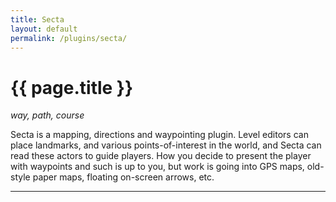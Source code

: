 ```yaml
---
title: Secta
layout: default
permalink: /plugins/secta/
---
```


<h1 class="fa-h1 secta">{{ page.title }}</h1>

_way, path, course_

Secta is a mapping, directions and waypointing plugin. Level editors can place landmarks, and various points-of-interest in the world, and Secta can read these actors to guide players. How you decide to present the player with waypoints and such is up to you, but work is going into GPS maps, old-style paper maps, floating on-screen arrows, etc.

-----
